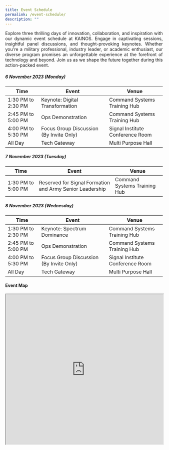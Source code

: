 ```yaml
---
title: Event Schedule
permalink: /event-schedule/
description: ""
---
```

<p style="text-align: justify;">Explore three thrilling days of innovation, collaboration, and inspiration with our dynamic event schedule at KAINOS. Engage in captivating sessions, insightful panel discussions, and thought-provoking keynotes. Whether you're a military professional, industry leader, or academic enthusiast, our diverse program promises an unforgettable experience at the forefront of technology and beyond. Join us as we shape the future together during this action-packed event.</p>


 ##### 6 November 2023 (Monday)
 
 
| Time | Event | Venue |
| -------- | -------- | -------- |
| 1:30 PM to 2:30 PM | Keynote: Digital Transformation  | Command Systems Training Hub|
|2:45 PM to 5:00 PM| Ops Demonstration|Command Systems Training Hub|
|4:00 PM to 5:30 PM| Focus Group Discussion (By Invite Only)| Signal Institute Conference Room|
|All Day| Tech Gateway | Multi Purpose Hall |



 ##### 7 November 2023 (Tuesday)
 
 
| Time | Event | Venue |
| -------- | -------- | -------- |
|1:30 PM to 5:00 PM| Reserved for Signal Formation and Army Senior Leadership | Command Systems Training Hub |


 ##### 8 November 2023 (Wednesday)
 
 
| Time | Event | Venue |
| -------- | -------- | -------- |
| 1:30 PM to 2:30 PM | Keynote: Spectrum Dominance  | Command Systems Training Hub|
|2:45 PM to 5:00 PM| Ops Demonstration|Command Systems Training Hub|
|4:00 PM to 5:30 PM| Focus Group Discussion (By Invite Only)| Signal Institute Conference Room|
|All Day| Tech Gateway | Multi Purpose Hall|




#### Event Map
<iframe src="https://www.google.com/maps/d/u/1/embed?mid=1XQt0biRtD0xPtkpNumyIF_SqtxcFkr0&amp;ehbc=2E312F" width="100%" height="480"></iframe>